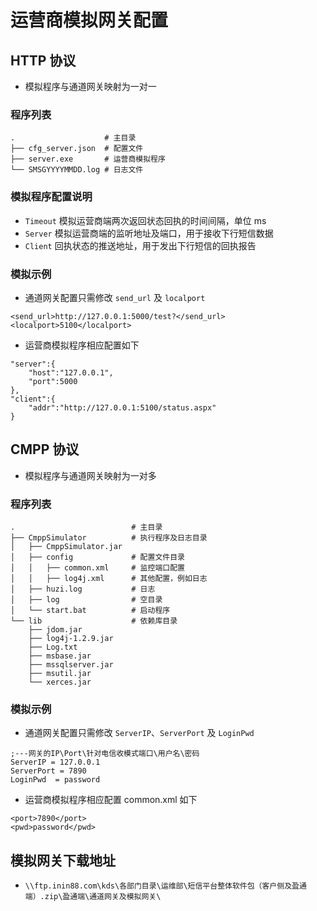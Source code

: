 # 运营商模拟网关配置

## HTTP 协议

* 模拟程序与通道网关映射为一对一

### 程序列表

```
.                    # 主目录
├── cfg_server.json  # 配置文件
├── server.exe       # 运营商模拟程序
└── SMSGYYYYMMDD.log # 日志文件
```

### 模拟程序配置说明

* `Timeout` 模拟运营商端两次返回状态回执的时间间隔，单位 ms
* `Server` 模拟运营商端的监听地址及端口，用于接收下行短信数据
* `Client` 回执状态的推送地址，用于发出下行短信的回执报告

### 模拟示例

* 通道网关配置只需修改 `send_url` 及 `localport`

```
<send_url>http://127.0.0.1:5000/test?</send_url>
<localport>5100</localport>
```

* 运营商模拟程序相应配置如下

```
"server":{
    "host":"127.0.0.1",
    "port":5000
},
"client":{
    "addr":"http://127.0.0.1:5100/status.aspx"
}
```

## CMPP 协议

* 模拟程序与通道网关映射为一对多

### 程序列表

```
.                          # 主目录
├── CmppSimulator          # 执行程序及日志目录
│   ├── CmppSimulator.jar
│   ├── config             # 配置文件目录
│   │   ├── common.xml     # 监控端口配置
│   │   ├── log4j.xml      # 其他配置，例如日志
│   ├── huzi.log           # 日志
│   ├── log                # 空目录
│   └── start.bat          # 启动程序
└── lib                    # 依赖库目录
    ├── jdom.jar
    ├── log4j-1.2.9.jar
    ├── Log.txt
    ├── msbase.jar
    ├── mssqlserver.jar
    ├── msutil.jar
    └── xerces.jar
```

### 模拟示例

* 通道网关配置只需修改 `ServerIP`、`ServerPort` 及 `LoginPwd`

```
;---网关的IP\Port\针对电信收模式端口\用户名\密码
ServerIP = 127.0.0.1
ServerPort = 7890
LoginPwd  = password
```

* 运营商模拟程序相应配置 common.xml 如下

```
<port>7890</port>
<pwd>password</pwd>
```

## 模拟网关下载地址

* `\\ftp.inin88.com\kds\各部门目录\运维部\短信平台整体软件包（客户侧及盈通端）.zip\盈通端\通道网关及模拟网关\`
